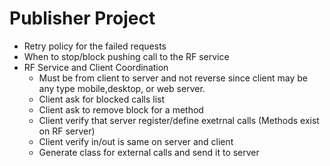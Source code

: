 ﻿# Publisher Project
* Retry policy for the failed requests
* When to stop/block pushing call to the RF service
* RF Service and Client Coordination
	* Must be from client to server and not reverse since client may be any type mobile,desktop, or web server.
	* Client ask for blocked calls list
	* Client ask to remove block for a method
	* Client verify that server register/define exetrnal calls (Methods exist on RF server)
	* Client verify in/out is same on server and client
	* Generate class for external calls and send it to server